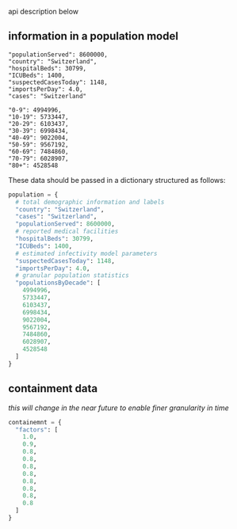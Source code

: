 api description below

## information in a population model

```
"populationServed": 8600000, 
"country": "Switzerland", 
"hospitalBeds": 30799, 
"ICUBeds": 1400, 
"suspectedCasesToday": 1148, 
"importsPerDay": 4.0, 
"cases": "Switzerland"

"0-9": 4994996,
"10-19": 5733447,
"20-29": 6103437,
"30-39": 6998434,
"40-49": 9022004,
"50-59": 9567192,
"60-69": 7484860,
"70-79": 6028907,
"80+": 4528548
```

These data should be passed in a dictionary structured as follows:

```python
population = {
  # total demographic information and labels
  "country": "Switzerland",
  "cases": "Switzerland",
  "populationServed": 8600000,
  # reported medical facilities
  "hospitalBeds": 30799,
  "ICUBeds": 1400,
  # estimated infectivity model parameters
  "suspectedCasesToday": 1148,
  "importsPerDay": 4.0,
  # granular population statistics
  "populationsByDecade": [
    4994996,
    5733447,
    6103437,
    6998434,
    9022004,
    9567192,
    7484860,
    6028907,
    4528548
  ]
}
```

## containment data 

*this will change in the near future to enable finer granularity in time*

```python
containemnt = {
  "factors": [ 
    1.0, 
    0.9, 
    0.8, 
    0.8, 
    0.8, 
    0.8, 
    0.8, 
    0.8, 
    0.8, 
    0.8
  ]
}
```





